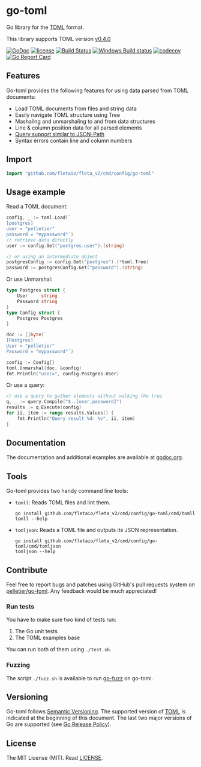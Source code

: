 # go-toml

Go library for the [TOML](https://github.com/mojombo/toml) format.

This library supports TOML version
[v0.4.0](https://github.com/toml-lang/toml/blob/master/versions/en/toml-v0.4.0.md)

[![GoDoc](https://godoc.org/github.com/fletaio/fleta_v2/cmd/config/go-toml?status.svg)](http://godoc.org/github.com/fletaio/fleta_v2/cmd/config/go-toml)
[![license](https://img.shields.io/github/license/pelletier/go-toml.svg)](https://github.com/fletaio/fleta_v2/cmd/config/go-toml/blob/master/LICENSE)
[![Build Status](https://travis-ci.org/pelletier/go-toml.svg?branch=master)](https://travis-ci.org/pelletier/go-toml)
[![Windows Build status](https://ci.appveyor.com/api/projects/status/4aepwwjori266hkt/branch/master?svg=true)](https://ci.appveyor.com/project/pelletier/go-toml/branch/master)
[![codecov](https://codecov.io/gh/pelletier/go-toml/branch/master/graph/badge.svg)](https://codecov.io/gh/pelletier/go-toml)
[![Go Report Card](https://goreportcard.com/badge/github.com/fletaio/fleta_v2/cmd/config/go-toml)](https://goreportcard.com/report/github.com/fletaio/fleta_v2/cmd/config/go-toml)

## Features

Go-toml provides the following features for using data parsed from TOML documents:

* Load TOML documents from files and string data
* Easily navigate TOML structure using Tree
* Mashaling and unmarshaling to and from data structures
* Line & column position data for all parsed elements
* [Query support similar to JSON-Path](query/)
* Syntax errors contain line and column numbers

## Import

```go
import "github.com/fletaio/fleta_v2/cmd/config/go-toml"
```

## Usage example

Read a TOML document:

```go
config, _ := toml.Load(`
[postgres]
user = "pelletier"
password = "mypassword"`)
// retrieve data directly
user := config.Get("postgres.user").(string)

// or using an intermediate object
postgresConfig := config.Get("postgres").(*toml.Tree)
password := postgresConfig.Get("password").(string)
```

Or use Unmarshal:

```go
type Postgres struct {
    User     string
    Password string
}
type Config struct {
    Postgres Postgres
}

doc := []byte(`
[Postgres]
User = "pelletier"
Password = "mypassword"`)

config := Config{}
toml.Unmarshal(doc, &config)
fmt.Println("user=", config.Postgres.User)
```

Or use a query:

```go
// use a query to gather elements without walking the tree
q, _ := query.Compile("$..[user,password]")
results := q.Execute(config)
for ii, item := range results.Values() {
    fmt.Println("Query result %d: %v", ii, item)
}
```

## Documentation

The documentation and additional examples are available at
[godoc.org](http://godoc.org/github.com/fletaio/fleta_v2/cmd/config/go-toml).

## Tools

Go-toml provides two handy command line tools:

* `tomll`: Reads TOML files and lint them.

    ```
    go install github.com/fletaio/fleta_v2/cmd/config/go-toml/cmd/tomll
    tomll --help
    ```
* `tomljson`: Reads a TOML file and outputs its JSON representation.

    ```
    go install github.com/fletaio/fleta_v2/cmd/config/go-toml/cmd/tomljson
    tomljson --help
    ```

## Contribute

Feel free to report bugs and patches using GitHub's pull requests system on
[pelletier/go-toml](https://github.com/fletaio/fleta_v2/cmd/config/go-toml). Any feedback would be
much appreciated!

### Run tests

You have to make sure two kind of tests run:

1. The Go unit tests
2. The TOML examples base

You can run both of them using `./test.sh`.

### Fuzzing

The script `./fuzz.sh` is available to
run [go-fuzz](https://github.com/dvyukov/go-fuzz) on go-toml.

## Versioning

Go-toml follows [Semantic Versioning](http://semver.org/). The supported version
of [TOML](https://github.com/toml-lang/toml) is indicated at the beginning of
this document. The last two major versions of Go are supported
(see [Go Release Policy](https://golang.org/doc/devel/release.html#policy)).

## License

The MIT License (MIT). Read [LICENSE](LICENSE).
